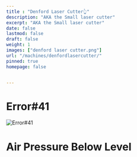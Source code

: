 ```yaml
---
title : "Denford Laser Cutter👆"
description: "AKA the Small laser cutter"
excerpt: "AKA the Small laser cutter"
date: false
lastmod: false
draft: false
weight: 1
images: ["denford laser cutter.png"]
url: "/machines/denfordlasercutter/"
pinned: true
homepage: false


---
```

# Error#41

![Error#41](error41.png "Error#41: Erroneous Fixture Height")

# Air Pressure Below Level

